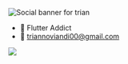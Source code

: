 ![Social banner for trian](https://imgur.com/wRcnpYj.jpg)

- :blue_heart: Flutter Addict
- :e-mail: triannoviandi00@gmail.com

<img src="https://github-readme-stats.vercel.app/api?username=triannoviandi&&show_icons=true">
